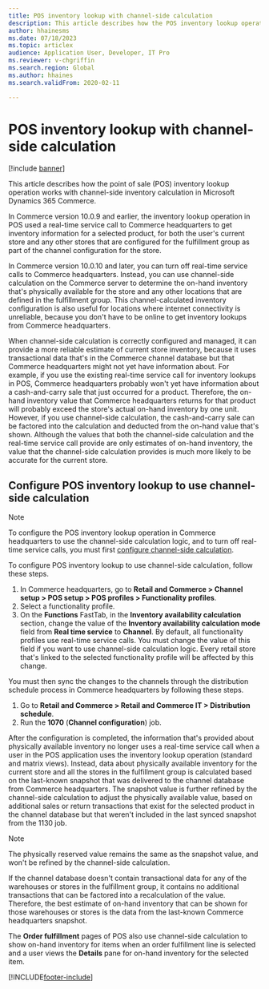 ```yaml
---
title: POS inventory lookup with channel-side calculation
description: This article describes how the POS inventory lookup operation works with channel-side inventory calculation in Microsoft Dynamics 365 Commerce.
author: hhainesms
ms.date: 07/18/2023
ms.topic: articlex
audience: Application User, Developer, IT Pro
ms.reviewer: v-chgriffin
ms.search.region: Global
ms.author: hhaines
ms.search.validFrom: 2020-02-11

---
```

# POS inventory lookup with channel-side calculation

[!include [banner](../includes/banner.md)]

This article describes how the point of sale (POS) inventory lookup operation works with channel-side inventory calculation in Microsoft Dynamics 365 Commerce.

In Commerce version 10.0.9 and earlier, the inventory lookup operation in POS used a real-time service call to Commerce headquarters to get inventory information for a selected product, for both the user's current store and any other stores that are configured for the fulfillment group as part of the channel configuration for the store.

In Commerce version 10.0.10 and later, you can turn off real-time service calls to Commerce headquarters. Instead, you can use channel-side calculation on the Commerce server to determine the on-hand inventory that's physically available for the store and any other locations that are defined in the fulfillment group. This channel-calculated inventory configuration is also useful for locations where internet connectivity is unreliable, because you don't have to be online to get inventory lookups from Commerce headquarters.

When channel-side calculation is correctly configured and managed, it can provide a more reliable estimate of current store inventory, because it uses transactional data that's in the Commerce channel database but that Commerce headquarters might not yet have information about. For example, if you use the existing real-time service call for inventory lookups in POS, Commerce headquarters probably won't yet have information about a cash-and-carry sale that just occurred for a product. Therefore, the on-hand inventory value that Commerce headquarters returns for that product will probably exceed the store's actual on-hand inventory by one unit. However, if you use channel-side calculation, the cash-and-carry sale can be factored into the calculation and deducted from the on-hand value that's shown. Although the values that both the channel-side calculation and the real-time service call provide are only estimates of on-hand inventory, the value that the channel-side calculation provides is much more likely to be accurate for the current store.

## Configure POS inventory lookup to use channel-side calculation

> [!NOTE]
> To configure the POS inventory lookup operation in Commerce headquarters to use the channel-side calculation logic, and to turn off real-time service calls, you must first [configure channel-side calculation](channel-side-calculation.md).

To configure POS inventory lookup to use channel-side calculation, follow these steps.

1. In Commerce headquarters, go to **Retail and Commerce \> Channel setup \> POS setup \> POS profiles \> Functionality profiles**.
1. Select a functionality profile.
1. On the **Functions** FastTab, in the **Inventory availability calculation** section, change the value of the **Inventory availability calculation mode** field from **Real time service** to **Channel**. By default, all functionality profiles use real-time service calls. You must change the value of this field if you want to use channel-side calculation logic. Every retail store that's linked to the selected functionality profile will be affected by this change.

You must then sync the changes to the channels through the distribution schedule process in Commerce headquarters by following these steps.

1. Go to **Retail and Commerce \> Retail and Commerce IT \> Distribution schedule**.
1. Run the **1070** (**Channel configuration**) job.

After the configuration is completed, the information that's provided about physically available inventory no longer uses a real-time service call when a user in the POS application uses the inventory lookup operation (standard and matrix views). Instead, data about physically available inventory for the current store and all the stores in the fulfillment group is calculated based on the last-known snapshot that was delivered to the channel database from Commerce headquarters. The snapshot value is further refined by the channel-side calculation to adjust the physically available value, based on additional sales or return transactions that exist for the selected product in the channel database but that weren't included in the last synced snapshot from the 1130 job.

> [!NOTE]
> The physically reserved value remains the same as the snapshot value, and won't be refined by the channel-side calculation.

If the channel database doesn't contain transactional data for any of the warehouses or stores in the fulfillment group, it contains no additional transactions that can be factored into a recalculation of the value. Therefore, the best estimate of on-hand inventory that can be shown for those warehouses or stores is the data from the last-known Commerce headquarters snapshot.

The **Order fulfillment** pages of POS also use channel-side calculation to show on-hand inventory for items when an order fulfillment line is selected and a user views the **Details** pane for on-hand inventory for the selected item.

[!INCLUDE[footer-include](../includes/footer-banner.md)]
